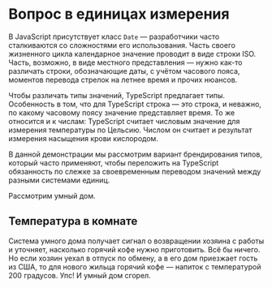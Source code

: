 # Вопрос в единицах измерения

В JavaScript присутствует класс `Date` — разработчики часто сталкиваются со сложностями его использования. Часть своего жизненного цикла календарное значение проводит в виде строки ISO. Часть, возможно, в виде местного представления — нужно как-то различать строки, обозначающие даты, с учётом часового пояса, моментов перевода стрелок на летнее время и прочих нюансов.

Чтобы различать типы значений, TypeScript предлагает типы. Особенность в том, что для TypeScript строка — это строка, и неважно, по какому часовому поясу значение представляет время. То же относится и к числам: TypeScript считает числовым значение  для измерения температуры по Цельсию. Числом он считает и результат измерения насыщения крови кислородом.

В данной демонстрации мы рассмотрим вариант брендирования типов, который часто применяют, чтобы переложить на TypeScript обязанность по слежке за своевременным переводом значений между разными системами единиц.

Рассмотрим умный дом.

## Температура в комнате

Система умного дома получает сигнал о возвращении хозяина с работы и уточняет, насколько горячий кофе нужно приготовить. Всё бы ничего. Но если хозяин уехал в отпуск по обмену, а в его дом приезжает гость из США, то для нового жильца горячий кофе — напиток с температурой 200 градусов. Упс! И умный дом сгорел.
